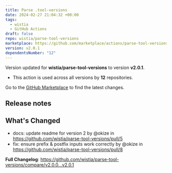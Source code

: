 ```yaml
---
title: Parse .tool-versions
date: 2024-02-27 21:04:32 +00:00
tags:
  - wistia
  - GitHub Actions
draft: false
repo: wistia/parse-tool-versions
marketplace: https://github.com/marketplace/actions/parse-tool-versions
version: v2.0.1
dependentsNumber: "12"
---
```



Version updated for **wistia/parse-tool-versions** to version **v2.0.1**.
- This action is used across all versions by **12** repositories.

Go to the [GitHub Marketplace](https://github.com/marketplace/actions/parse-tool-versions) to find the latest changes.

## Release notes

## What's Changed
* docs: update readme for version 2 by @okize in https://github.com/wistia/parse-tool-versions/pull/5
* fix: ensure prefix & postfix inputs work correctly by @okize in https://github.com/wistia/parse-tool-versions/pull/8


**Full Changelog**: https://github.com/wistia/parse-tool-versions/compare/v2.0.0...v2.0.1
